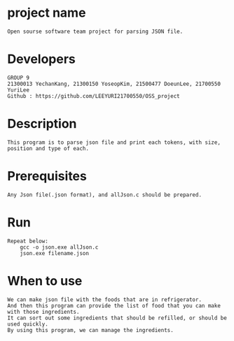 # project name
	Open sourse software team project for parsing JSON file.

# Developers
	GROUP 9
	21300013 YechanKang, 21300150 YoseopKim, 21500477 DoeunLee, 21700550 YuriLee
	Github : https://github.com/LEEYURI21700550/OSS_project

# Description
	This program is to parse json file and print each tokens, with size, position and type of each. 

# Prerequisites
	Any Json file(.json format), and allJson.c should be prepared.

# Run
	Repeat below: 
		gcc -o json.exe allJson.c
		json.exe filename.json
# When to use
	We can make json file with the foods that are in refrigerator. 
	And then this program can provide the list of food that you can make with those ingredients.
	It can sort out some ingredients that should be refilled, or should be used quickly. 
	By using this program, we can manage the ingredients. 


